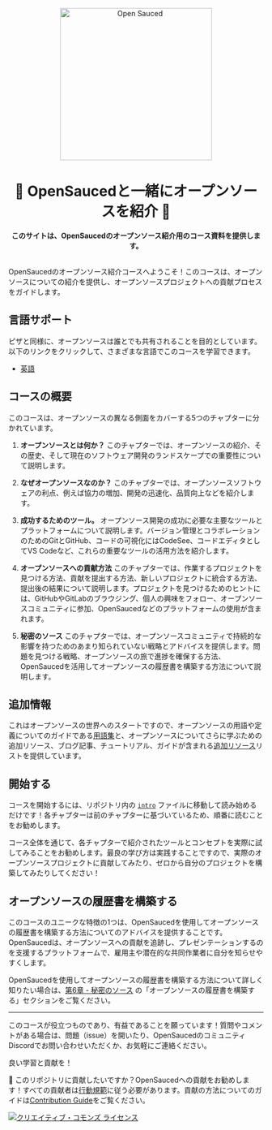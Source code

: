<div align="center">
  <br>
  <img alt="Open Sauced" src="https://i.ibb.co/7jPXt0Z/logo1-92f1a87f.png" width="300px">
  <h1>🍕 OpenSaucedと一緒にオープンソースを紹介 🍕</h1>
  <strong>このサイトは、OpenSaucedのオープンソース紹介用のコース資料を提供します。</strong>
</div>
<br>

OpenSaucedのオープンソース紹介コースへようこそ！このコースは、オープンソースについての紹介を提供し、オープンソースプロジェクトへの貢献プロセスをガイドします。

## 言語サポート

ピザと同様に、オープンソースは誰とでも共有されることを目的としています。以下のリンクをクリックして、さまざまな言語でこのコースを学習できます。

- [英語](/README.md)

## コースの概要

このコースは、オープンソースの異なる側面をカバーする5つのチャプターに分かれています。

1. **オープンソースとは何か？** このチャプターでは、オープンソースの紹介、その歴史、そして現在のソフトウェア開発のランドスケープでの重要性について説明します。

2. **なぜオープンソースなのか？** このチャプターでは、オープンソースソフトウェアの利点、例えば協力の増加、開発の迅速化、品質向上などを紹介します。

3. **成功するためのツール。** オープンソース開発の成功に必要な主要なツールとプラットフォームについて説明します。バージョン管理とコラボレーションのためのGitとGitHub、コードの可視化にはCodeSee、コードエディタとしてVS Codeなど、これらの重要なツールの活用方法を紹介します。

4. **オープンソースへの貢献方法** このチャプターでは、作業するプロジェクトを見つける方法、貢献を提出する方法、新しいプロジェクトに統合する方法、提出後の結果について説明します。プロジェクトを見つけるためのヒントには、GitHubやGitLabのブラウジング、個人の興味をフォロー、オープンソースコミュニティに参加、OpenSaucedなどのプラットフォームの使用が含まれます。

5. **秘密のソース** このチャプターでは、オープンソースコミュニティで持続的な影響を持つためのあまり知られていない戦略とアドバイスを提供します。問題を見つける戦略、オープンソースの旅で進捗を確保する方法、OpenSaucedを活用してオープンソースの履歴書を構築する方法について説明します。

## 追加情報

これはオープンソースの世界へのスタートですので、オープンソースの用語や定義についてのガイドである[用語集](09-glossarie.md)と、オープンソースについてさらに学ぶための追加リソース、ブログ記事、チュートリアル、ガイドが含まれる[追加リソース](08-ressources-additionnelles.md)リストを提供しています。

## 開始する

コースを開始するには、リポジトリ内の [`intro`](01-introduction.md) ファイルに移動して読み始めるだけです！各チャプターは前のチャプターに基づいているため、順番に読むことをお勧めします。

コース全体を通じて、各チャプターで紹介されたツールとコンセプトを実際に試してみることをお勧めします。最良の学び方は実践することですので、実際のオープンソースプロジェクトに貢献してみたり、ゼロから自分のプロジェクトを構築してみたりしてください！

## オープンソースの履歴書を構築する

このコースのユニークな特徴の1つは、OpenSaucedを使用してオープンソースの履歴書を構築する方法についてのアドバイスを提供することです。OpenSaucedは、オープンソースへの貢献を追跡し、プレゼンテーションするのを支援するプラットフォームで、雇用主や潜在的な共同作業者に自分を知らせやすくします。

OpenSaucedを使用してオープンソースの履歴書を構築する方法について詳しく知りたい場合は、[第6章 - 秘密のソース](06-la-sauce-secrète.md) の「オープンソースの履歴書を構築する」セクションをご覧ください。

<hr/>

このコースが役立つものであり、有益であることを願っています！質問やコメントがある場合は、問題（issue）を開いたり、OpenSaucedのコミュニティDiscordでお問い合わせいただくか、お気軽にご連絡ください。

良い学習と貢献を！

🤝 このリポジトリに貢献したいですか？OpenSaucedへの貢献をお勧めします！すべての貢献者は[行動規範](https://github.com/open-sauced/.github/blob/main/CODE_OF_CONDUCT.md)に従う必要があります。貢献の方法についてのガイドは[Contribution Guide](https://docs.opensauced.pizza/contributing/introduction-to-contributing/)をご覧ください。

[![クリエイティブ・コモンズ ライセンス](https://i.creativecommons.org/l/by/4.0/88x31.png)](https://creativecommons.org/licenses/by/4.0/deed.fr)